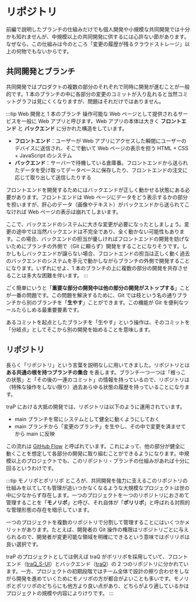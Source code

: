 # リポジトリ

前編で説明したブランチの仕組みだけでも個人開発や小規模な共同開発では十分かも知れませんが、中規模以上の共同開発に供するには心許ない節があります。なぜなら、この仕組みは今のところ「変更の履歴が残るクラウドストレージ」以上の何物でもないからです。

## 共同開発とブランチ

共同開発ではプロダクトの複数の部分のそれぞれで同時に開発が進むことが一般的です。1 本のブランチの中に各部分の変更のコミットが入り乱れると当然コミットグラフは見にくくなりますが、問題はそれだけではありません。

:::tip Web 開発と 1 本のブランチ
操作可能な Web ページとして提供されるサービスを一般に Web アプリと呼びます。Web アプリの本体は大きく **フロントエンド** と **バックエンド** に分かれた構造をしています。

- **フロントエンド**：ユーザーが Web アプリにアクセスした瞬間にユーザーのデバイスに送信され、そこで動いて Web ページの表示を担う HTML + CSS + JavaScript のシステム
- **バックエンド**：サーバーで待機している倉庫番。フロントエンドから送られたデータを受け取ってデータベースに保存したり、フロントエンドの注文に応じて取り出して送信したりする

フロントエンドを開発するためにはバックエンドが正しく動かせる状態にある必要があります。フロントエンドは Web ページにデータをどう表示するかの部分を担いますが、肝心のデータ（画像やテキスト）がバックエンドから送られてこなければ Web ページの表示は崩れてしまいます。

ここで、バックエンドのシステムに大きな変更が必要になったとしましょう。変更の途中では当然バックエンドは不完全であり、全く動かない可能性もあります。この場合、バックエンドの担当が優しければフロントエンドの開発を妨げないためにブランチの外側で（Git に頼らず）開発をすることになりそうです。しかしもしバックエンドが譲らない場合、フロントエンドの担当は正しく動く過去のバックエンドのシステムを手元で動かしながらブランチの外側で開発することになります。いずれにせよ、1 本のブランチの上に複数の部分の開発を共存させることは多大な困難を伴います。
:::

ごく簡単にいうと「**重要な部分の開発中は他の部分の開発がストップする**」ことが一番の問題です。この問題を解決するために、Git では枝という名の通りブランチから別のブランチを「**生やす**」ことができます。この機能が Git を便利なツールたらしめる最重要要素です。

あるコミットを起点としたブランチを「生やす」という操作は、そのコミットを「分岐点」としてそこから別の開発を始めることを意味します。

## リポジトリ

長らく「リポジトリ」という言葉を説明なしに用いてきました。リポジトリとは **ある共通の根を持つブランチの集合** を表します。ブランチ一つ一つは「根っこの状態」と「その後の一連のコミット」の情報を持っているので、リポジトリは（特殊な操作をしない限り）過去あらゆる状態の履歴を持っていることになります。

traP における大抵の開発では、リポジトリは以下のように運用されています。

- main ブランチを常にシステムとして健全に動くようにしておく
- main ブランチから「変更のブランチ」を生やし、その中で変更を済ませてから main に反映

この流れは [GitHub Flow](https://docs.github.com/ja/get-started/using-github/github-flow) と呼ばれています。これによって、他の部分が健全に動くことを想定して各部分の開発に取り組むことができるようになります。中規模以上のプロジェクトでも、このリポジトリ・ブランチの仕組みがあれば十分に回るというわけです。

:::tip モノリポとポリリポ
ところが、共同開発を強力に支えるこのリポジトリの仕組みを以てしても管理が追いつかなくなるような大規模なプロジェクトは世の中に少なからず存在します。一つのプロジェクトを一つのリポジトリにおさめて管理することを「**モノリポ**」と呼び、それ自体が「**ポリリポ**」と呼ばれる対照的な管理形態の存在を暗示しています。

一つのプロジェクトを複数のリポジトリで分割して管理することにはいくつかメリットがあります。たとえば、開発者の Git 操作の権限はリポジトリごとに与えられるので、開発者が変更可能な領域を明確にできるという意味ではポリリポは良い選択です。

traP のプロジェクトとしては例えば traQ がポリリポを採用していて、フロントエンド（[traQ_S-UI](https://github.com/traPtitech/traQ_S-UI)）とバックエンド（[traQ](https://github.com/traPtitech/traQ)）の 2 つのリポジトリに分かれています。一方、プロジェクトの初期段階ではチーム全体で設計の擦り合わせをしながら開発を進めていくためにモノリポの方が都合がよいことも多いです。モノリポとポリリポのどちらにも他方より良い点があり、どちらがより適しているかはプロジェクトの規模や内容によりけりです。
:::